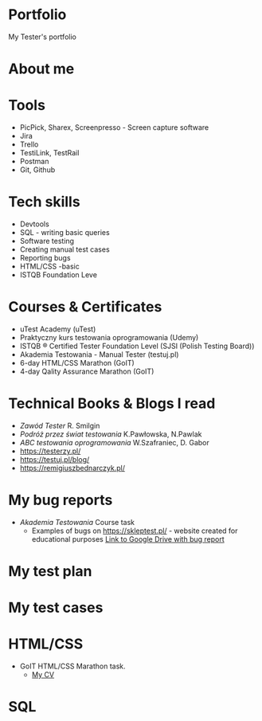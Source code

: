 # Portfolio
My Tester's portfolio
# About me

# Tools
- PicPick, Sharex, Screenpresso - Screen capture software
- Jira
- Trello
- TestiLink, TestRail 
- Postman 
- Git, Github 
# Tech skills
- Devtools
- SQL - writing basic queries 
- Software testing
- Creating manual test cases
- Reporting bugs
- HTML/CSS -basic
- ISTQB Foundation Leve
# Courses & Certificates
- uTest Academy (uTest)
- Praktyczny kurs testowania oprogramowania (Udemy)
- ISTQB ® Certified Tester Foundation Level (SJSI (Polish Testing Board))
- Akademia Testowania - Manual Tester (testuj.pl)
- 6-day HTML/CSS Marathon (GoIT)
- 4-day Qality Assurance Marathon (GoIT)
# Technical Books & Blogs I read 
- *Zawód Tester* R. Smilgin
- *Podróż przez świat testowania* K.Pawłowska, N.Pawlak
- *ABC testowania oprogramowania* W.Szafraniec, D. Gabor
- <https://testerzy.pl/>
- <https://testuj.pl/blog/>
- <https://remigiuszbednarczyk.pl/>
# My bug reports 
- *Akademia Testowania* Course task
  - Examples of bugs on <https://skleptest.pl/> - website created for educational purposes
   [Link to Google Drive with bug report](https://docs.google.com/spreadsheets/d/1TNFiqOTx2JbShKyF6R7EVkMIi591TnxDA24EJQvM1V0/edit#gid=0)     
# My test plan
# My test cases
# HTML/CSS
- GoIT HTML/CSS Marathon task.
   - [My CV](https://64bf855026f9983b45cbcfee--splendid-griffin-ad480d.netlify.app/)
# SQL 
